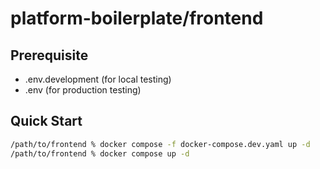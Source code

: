 # platform-boilerplate/frontend

## Prerequisite

- .env.development (for local testing)
- .env (for production testing)

## Quick Start

```bash
/path/to/frontend % docker compose -f docker-compose.dev.yaml up -d
/path/to/frontend % docker compose up -d
```
